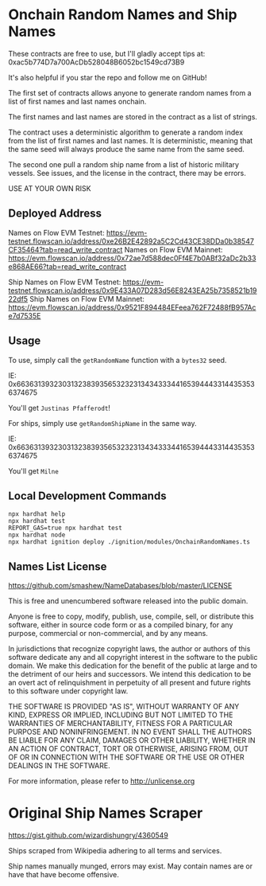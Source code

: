 # Onchain Random Names and Ship Names

These contracts are free to use, but I'll gladly accept tips at: 0xac5b774D7a700AcDb528048B6052bc1549cd73B9

It's also helpful if you star the repo and follow me on GitHub!

The first set of contracts allows anyone to generate random names from a list of first names and last names onchain.

The first names and last names are stored in the contract as a list of strings.

The contract uses a deterministic algorithm to generate a random index from the list of first names and last names. It is deterministic, meaning that the same seed will always produce the same name from the same seed.

The second one pull a random ship name from a list of historic military vessels. See issues, and the license in the contract, there may be errors.

USE AT YOUR OWN RISK

## Deployed Address

Names on Flow EVM Testnet: https://evm-testnet.flowscan.io/address/0xe26B2E42892a5C2Cd43CE38DDa0b38547CF35464?tab=read_write_contract
Names on Flow EVM Mainnet: https://evm.flowscan.io/address/0x72ae7d588dec0Ff4E7b0ABf32aDc2b33e868AE66?tab=read_write_contract

Ship Names on Flow EVM Testnet: https://evm-testnet.flowscan.io/address/0x9E433A07D283d56E8243EA25b7358521b1922df5
Ship Names on Flow EVM Mainnet: https://evm.flowscan.io/address/0x9521F894484EFeea762F72488fB957Ace7d7535E

## Usage

To use, simply call the `getRandomName` function with a `bytes32` seed.

IE: 0x6636313932303132383935653232313434333441653944433144353536374675

You'll get `Justinas Pfafferodt`!

For ships, simply use `getRandomShipName` in the same way.

IE: 0x6636313932303132383935653232313434333441653944433144353536374675

You'll get `Milne`

## Local Development Commands

```shell
npx hardhat help
npx hardhat test
REPORT_GAS=true npx hardhat test
npx hardhat node
npx hardhat ignition deploy ./ignition/modules/OnchainRandomNames.ts
```

## Names List License

https://github.com/smashew/NameDatabases/blob/master/LICENSE

This is free and unencumbered software released into the public domain.

Anyone is free to copy, modify, publish, use, compile, sell, or
distribute this software, either in source code form or as a compiled
binary, for any purpose, commercial or non-commercial, and by any
means.

In jurisdictions that recognize copyright laws, the author or authors
of this software dedicate any and all copyright interest in the
software to the public domain. We make this dedication for the benefit
of the public at large and to the detriment of our heirs and
successors. We intend this dedication to be an overt act of
relinquishment in perpetuity of all present and future rights to this
software under copyright law.

THE SOFTWARE IS PROVIDED "AS IS", WITHOUT WARRANTY OF ANY KIND,
EXPRESS OR IMPLIED, INCLUDING BUT NOT LIMITED TO THE WARRANTIES OF
MERCHANTABILITY, FITNESS FOR A PARTICULAR PURPOSE AND NONINFRINGEMENT.
IN NO EVENT SHALL THE AUTHORS BE LIABLE FOR ANY CLAIM, DAMAGES OR
OTHER LIABILITY, WHETHER IN AN ACTION OF CONTRACT, TORT OR OTHERWISE,
ARISING FROM, OUT OF OR IN CONNECTION WITH THE SOFTWARE OR THE USE OR
OTHER DEALINGS IN THE SOFTWARE.

For more information, please refer to <http://unlicense.org>

# Original Ship Names Scraper

https://gist.github.com/wizardishungry/4360549

Ships scraped from Wikipedia adhering to all terms and services.

Ship names manually munged, errors may exist. May contain names are or have that have become offensive.
